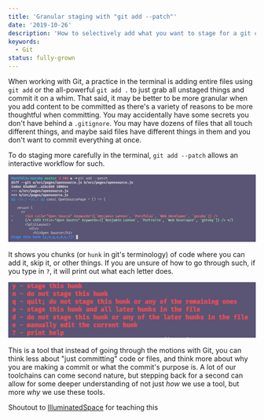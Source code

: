 ```yaml
---
title: 'Granular staging with "git add --patch"'
date: '2019-10-26'
description: 'How to selectively add what you want to stage for a git commit using the --patch flag'
keywords:
  - Git
status: fully-grown
---
```


When working with Git, a practice in the terminal is adding entire files using `git add` or the all-powerful `git add .` to just grab all unstaged things and commit it on a whim. That said, it may be better to be more granular when you add content to be committed as there's a variety of reasons to be more thoughtful when committing. You may accidentally have some secrets you don't have behind a `.gitignore`. You may have dozens of files that all touch different things, and maybe said files have different things in them and you don't want to commit everything at once.

To do staging more carefully in the terminal, `git add --patch` allows an interactive workflow for such.

![Git Add patch example](./patch.png)

It shows you chunks (or `hunk` in git's terminology) of code where you can add it, skip it, or other things. If you are unsure of how to go through such, if you type in `?`, it will print out what each letter does.

![Git add patch help](./patch-help.png)

This is a tool that instead of going through the motions with Git, you can think less about "just committing" code or files, and think more about why you are making a commit or what the commit's purpose is. A lot of our toolchains can come second nature, but stepping back for a second can allow for some deeper understanding of not just _how_ we use a tool, but more _why_ we use these tools.

Shoutout to [IlluminatedSpace](https://twitter.com/lizcodes/) for teaching this
